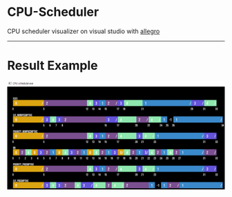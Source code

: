 # CPU-Scheduler

CPU scheduler visualizer on visual studio with [allegro](https://liballeg.org/)

* * *
# Result Example

![alt text](https://github.com/2channelkrt/CPU-scheduler/blob/master/scheduler_example.PNG)
